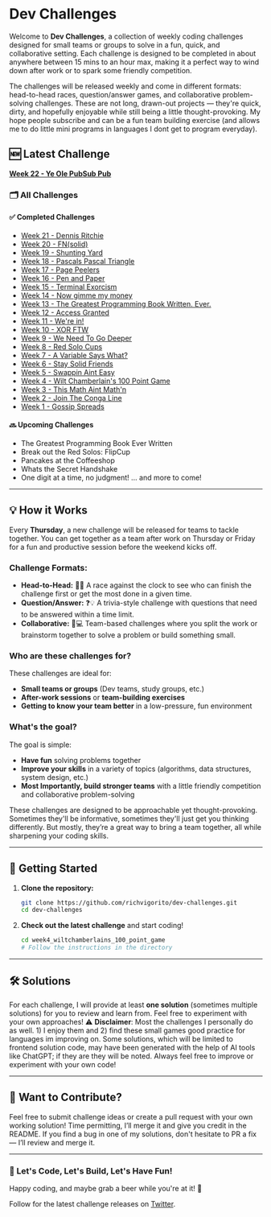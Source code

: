# Dev Challenges

Welcome to **Dev Challenges**, a collection of weekly coding challenges designed for small teams or groups to solve in a fun, quick, and collaborative setting. Each challenge is designed to be completed in about anywhere between 15 mins to an hour max, making it a perfect way to wind down after work or to spark some friendly competition. 

The challenges will be released weekly and come in different formats: head-to-head races, question/answer games, and collaborative problem-solving challenges. These are not long, drawn-out projects — they're quick, dirty, and hopefully enjoyable while still being a little thought-provoking. My hope people subscribe and can be a fun team building exercise (and allows me to do little mini programs in languages I dont get to program everyday). 

## 🆕 Latest Challenge

**[Week 22 - Ye Ole PubSub Pub](challenges/week22_the_ole_pubsub_pub)**

### 🗂 All Challenges

#### ✅ Completed Challenges
- [Week 21 - Dennis Ritchie](challenges/week21_dennis_ritchie)
- [Week 20 - FN(solid)](challenges/week20_fn_solid)
- [Week 19 - Shunting Yard](challenges/week19_shunting_yard_algo)
- [Week 18 - Pascals Pascal Triangle](challenges/week18_pascals_pascal_triangle)
- [Week 17 - Page Peelers ](challenges/week17_page_peelers)
- [Week 16 - Pen and Paper ](challenges/week16_pen_and_paper)
- [Week 15 - Terminal Exorcism ](challenges/week15_terminal_exorcism)
- [Week 14 - Now gimme my money ](challenges/week14_now_gimme_my_money)
- [Week 13 - The Greatest Programming Book Written. Ever.](challenges/week13_greatest_programming_book_ever_written)
- [Week 12 - Access Granted](challenges/week12_access_granted)
- [Week 11 - We're in!](challenges/week11_we_are_in)
- [Week 10 - XOR FTW](challenges/week10_xor_ftw) 
- [Week 9 - We Need To Go Deeper](challenges/week9_inception)
- [Week 8 - Red Solo Cups](challenges/week8_red_solo_cups)
- [Week 7 - A Variable Says What?](challenges/week7_a_variable_says_what)
- [Week 6 - Stay Solid Friends](challenges/week6_stay_solid_friends)
- [Week 5 - Swappin Aint Easy](challenges/week5_swappin_aint_easy)
- [Week 4 - Wilt Chamberlain's 100 Point Game](challenges/week4_wiltchamberlains_100_point_game)
- [Week 3 - This Math Aint Math'n](challenges/week3_this_math_aint_mathin)
- [Week 2 - Join The Conga Line](challenges/week2_the_conga_line)
- [Week 1 - Gossip Spreads](challenges/week1_gossip_spreads)

#### 🔜 Upcoming Challenges
- The Greatest Programming Book Ever Written
- Break out the Red Solos: FlipCup
- Pancakes at the Coffeeshop
- Whats the Secret Handshake
- One digit at a time, no judgment!
  ... and more to come!

---

## 💡 How it Works
Every **Thursday**, a new challenge will be released for teams to tackle together. You can get together as a team after work on Thursday or Friday for a fun and productive session before the weekend kicks off.

### Challenge Formats:
- **Head-to-Head:** 🏁🔥 A race against the clock to see who can finish the challenge first or get the most done in a given time.
- **Question/Answer:** ❓💡 A trivia-style challenge with questions that need to be answered within a time limit.
- **Collaborative:** 🤝💻 Team-based challenges where you split the work or brainstorm together to solve a problem or build something small.

### Who are these challenges for?
These challenges are ideal for:
- **Small teams or groups** (Dev teams, study groups, etc.)
- **After-work sessions** or **team-building exercises**
- **Getting to know your team better** in a low-pressure, fun environment

### What's the goal?
The goal is simple:
- **Have fun** solving problems together
- **Improve your skills** in a variety of topics (algorithms, data structures, system design, etc.)
- **Most Importantly, build stronger teams** with a little friendly competition and collaborative problem-solving

These challenges are designed to be approachable yet thought-provoking. Sometimes they'll be informative, sometimes they'll just get you thinking differently. But mostly, they’re a great way to bring a team together, all while sharpening your coding skills.

---

## 🚀 Getting Started
1. **Clone the repository:**

    ```bash
    git clone https://github.com/richvigorito/dev-challenges.git
    cd dev-challenges
    ```

2. **Check out the latest challenge** and start coding!

    ```bash
    cd week4_wiltchamberlains_100_point_game
    # Follow the instructions in the directory
    ```

---
## 🛠 Solutions
For each challenge, I will provide at least **one solution** (sometimes multiple solutions) for you to review and learn from. Feel free to experiment with your own approaches!
⚠️ **Disclaimer**: Most the challenges I personally do as well. 1) I enjoy them and 2) find these small games good practice for languages im improving on. Some solutions, which will be limited to frontend solution code, may have been generated with the help of AI tools like ChatGPT; if they are they will be noted.  Always feel free to improve or experiment with your own code!

---
## 📢 Want to Contribute?
Feel free to submit challenge ideas or create a pull request with your own working solution! Time permitting, I’ll merge it and give you credit in the README. If you find a bug in one of my solutions, don't hesitate to PR a fix — I’ll review and merge it. 

---
### 🙌 Let's Code, Let's Build, Let's Have Fun!
Happy coding, and maybe grab a beer while you're at it! 🍻

Follow for the latest challenge releases on [Twitter](https://x.com/hotfixfridays).
